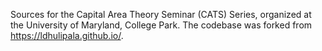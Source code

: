 Sources for the Capital Area Theory Seminar (CATS) Series, organized at the University of Maryland, College Park. The codebase was forked from https://ldhulipala.github.io/.
